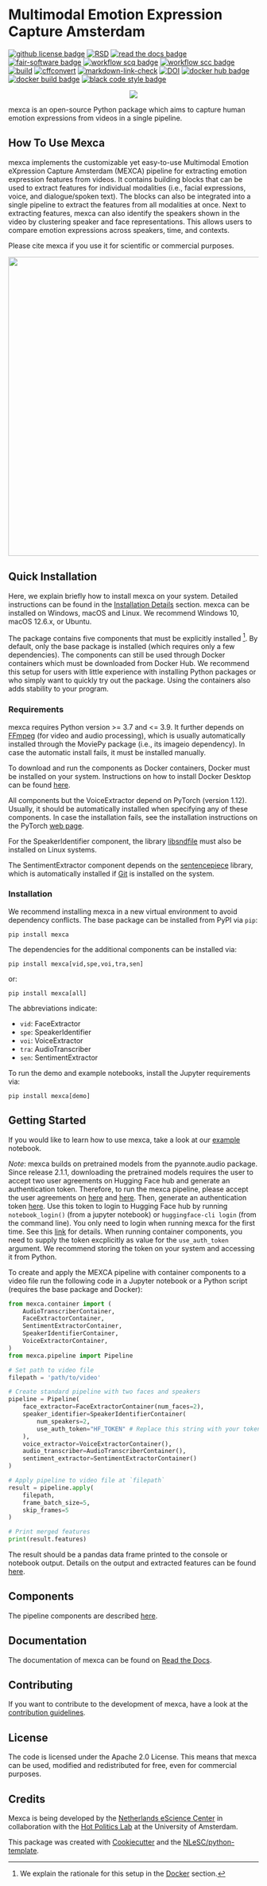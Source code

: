 
# Multimodal Emotion Expression Capture Amsterdam

[![github license badge](https://img.shields.io/github/license/mexca/mexca)](https://github.com/mexca/mexca)
[![RSD](https://img.shields.io/badge/rsd-mexca-00a3e3.svg)](https://research-software-directory.org/software/mexca)
[![read the docs badge](https://readthedocs.org/projects/pip/badge/)](https://mexca.readthedocs.io/en/latest/index.html)
[![fair-software badge](https://img.shields.io/badge/fair--software.eu-%E2%97%8F%20%20%E2%97%8F%20%20%E2%97%8F%20%20%E2%97%8F%20%20%E2%97%8B-yellow)](https://fair-software.eu)
[![workflow scq badge](https://sonarcloud.io/api/project_badges/measure?project=mexca_mexca&metric=alert_status)](https://sonarcloud.io/dashboard?id=mexca_mexca)
[![workflow scc badge](https://sonarcloud.io/api/project_badges/measure?project=mexca_mexca&metric=coverage)](https://sonarcloud.io/dashboard?id=mexca_mexca)
[![build](https://github.com/mexca/mexca/actions/workflows/build.yml/badge.svg)](https://github.com/mexca/mexca/actions/workflows/build.yml)
[![cffconvert](https://github.com/mexca/mexca/actions/workflows/cffconvert.yml/badge.svg)](https://github.com/mexca/mexca/actions/workflows/cffconvert.yml)
[![markdown-link-check](https://github.com/mexca/mexca/actions/workflows/markdown-link-check.yml/badge.svg)](https://github.com/mexca/mexca/actions/workflows/markdown-link-check.yml)
[![DOI](https://zenodo.org/badge/500818250.svg)](https://zenodo.org/badge/latestdoi/500818250)
[![docker hub badge](https://img.shields.io/static/v1?label=Docker%20Hub&message=mexca&color=blue&style=flat&logo=docker)](https://hub.docker.com/u/mexca)
[![docker build badge](https://img.shields.io/github/actions/workflow/status/mexca/mexca/docker.yml?label=Docker%20build&logo=docker)](https://github.com/mexca/mexca/actions/workflows/docker.yml)
[![black code style badge](https://img.shields.io/badge/code%20style-black-000000.svg)](https://github.com/psf/black)

<div align="center">
<img src="mexca_logo.png">
</div>

mexca is an open-source Python package which aims to capture human emotion expressions from videos in a single pipeline.

## How To Use Mexca

mexca implements the customizable yet easy-to-use Multimodal Emotion eXpression Capture Amsterdam (MEXCA) pipeline for extracting emotion expression features from videos.
It contains building blocks that can be used to extract features for individual modalities (i.e., facial expressions, voice, and dialogue/spoken text).
The blocks can also be integrated into a single pipeline to extract the features from all modalities at once.
Next to extracting features, mexca can also identify the speakers shown in the video by clustering speaker and face representations.
This allows users to compare emotion expressions across speakers, time, and contexts.

Please cite mexca if you use it for scientific or commercial purposes.

<div align="center">
<img src="docs/mexca_flowchart.png" width="600">
</div>

## Quick Installation

Here, we explain briefly how to install mexca on your system. Detailed instructions can be found in the [Installation Details](https://mexca.readthedocs.io/en/latest/installation_details.html) section.
mexca can be installed on Windows, macOS and Linux. We recommend Windows 10, macOS 12.6.x, or Ubuntu.

The package contains five components that must be explicitly installed [^1]. By default, only the base package is installed
(which requires only a few dependencies). The components can still be used through Docker containers which must be downloaded
from Docker Hub. We recommend this setup for users with little experience with installing Python packages or who simply want to
quickly try out the package. Using the containers also adds stability to your program.

### Requirements

mexca requires Python version >= 3.7 and <= 3.9. It further depends on [FFmpeg](https://ffmpeg.org/) (for video and audio processing),
which is usually automatically installed through the MoviePy package (i.e., its imageio dependency). In case the automatic install fails,
it must be installed manually.

To download and run the components as Docker containers, Docker must be installed on your system. Instructions on how to install
Docker Desktop can be found [here](https://www.docker.com/get-started/).

All components but the VoiceExtractor depend on PyTorch (version 1.12). Usually, it should be automatically installed when specifying any
of these components. In case the installation fails, see the installation instructions on the PyTorch [web page](https://pytorch.org/get-started/locally/).

For the SpeakerIdentifier component, the library [libsndfile](https://libsndfile.github.io/libsndfile/) must also be installed on Linux systems.

The SentimentExtractor component depends on the [sentencepiece](https://github.com/google/sentencepiece) library,
which is automatically installed if [Git](https://git-scm.com/) is installed on the system.

### Installation

We recommend installing mexca in a new virtual environment to avoid dependency conflicts. The base package can be installed from PyPI via `pip`:

```console
pip install mexca
```

The dependencies for the additional components can be installed via:

```console
pip install mexca[vid,spe,voi,tra,sen]
```

or:

```console
pip install mexca[all]
```

The abbreviations indicate:

* `vid`: FaceExtractor
* `spe`: SpeakerIdentifier
* `voi`: VoiceExtractor
* `tra`: AudioTranscriber
* `sen`: SentimentExtractor

To run the demo and example notebooks, install the Jupyter requirements via:

```console
pip install mexca[demo]
```

## Getting Started

If you would like to learn how to use mexca, take a look at our [example](https://github.com/mexca/mexca/tree/main/examples) notebook.

*Note*: mexca builds on pretrained models from the pyannote.audio package. Since release 2.1.1, downloading the pretrained models requires the user to accept two user agreements on Hugging Face hub and generate an authentication token. Therefore, to run the mexca pipeline, please accept the user agreements on [here](https://huggingface.co/pyannote/speaker-diarization) and [here](https://huggingface.co/pyannote/segmentation). Then, generate an authentication token [here](https://huggingface.co/settings/tokens). Use this token to login to Hugging Face hub by running `notebook_login()` (from a jupyter notebook) or `huggingface-cli login` (from the command line). You only need to login when running mexca for the first time. See this [link](https://huggingface.co/docs/hub/models-adding-libraries) for details. When running container components, you need to supply the token excplicitly as value for the `use_auth_token` argument. We recommend storing the token on your system and accessing it from Python.

To create and apply the MEXCA pipeline with container components to a video file run the following code in a Jupyter notebook or a Python script (requires the base package and Docker):

```python
from mexca.container import (
    AudioTranscriberContainer,
    FaceExtractorContainer,
    SentimentExtractorContainer,
    SpeakerIdentifierContainer,
    VoiceExtractorContainer,
)
from mexca.pipeline import Pipeline

# Set path to video file
filepath = 'path/to/video'

# Create standard pipeline with two faces and speakers
pipeline = Pipeline(
    face_extractor=FaceExtractorContainer(num_faces=2),
    speaker_identifier=SpeakerIdentifierContainer(
        num_speakers=2,
        use_auth_token="HF_TOKEN" # Replace this string with your token
    ),
    voice_extractor=VoiceExtractorContainer(),
    audio_transcriber=AudioTranscriberContainer(),
    sentiment_extractor=SentimentExtractorContainer()
)

# Apply pipeline to video file at `filepath`
result = pipeline.apply(
    filepath,
    frame_batch_size=5,
    skip_frames=5
)

# Print merged features
print(result.features)
```

The result should be a pandas data frame printed to the console or notebook output. Details on the output and extracted features can be found [here](https://mexca.readthedocs.io/en/latest/output.html).

## Components

The pipeline components are described [here](https://mexca.readthedocs.io/en/latest/components.html).

## Documentation

The documentation of mexca can be found on [Read the Docs](https://mexca.readthedocs.io/en/latest/index.html).

## Contributing

If you want to contribute to the development of mexca,
have a look at the [contribution guidelines](CONTRIBUTING.md).

## License

The code is licensed under the Apache 2.0 License. This means that mexca can be used, modified and redistributed for free, even for commercial purposes.

## Credits

Mexca is being developed by the [Netherlands eScience Center](https://www.esciencecenter.nl/) in collaboration with the [Hot Politics Lab](http://www.hotpolitics.eu/) at the University of Amsterdam.

This package was created with [Cookiecutter](https://github.com/audreyr/cookiecutter) and the [NLeSC/python-template](https://github.com/NLeSC/python-template).

[^1]: We explain the rationale for this setup in the [Docker](https://mexca.readthedocs.io/en/latest/docker.html) section.
